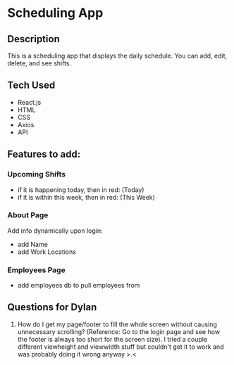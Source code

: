 # Scheduling App

## Description
This is a scheduling app that displays the daily schedule. You can add, edit, delete, and see shifts.

## Tech Used
* React.js
* HTML
* CSS
* Axios
* API

## Features to add:

### Upcoming Shifts
* if it is happening today, then in red: (Today)
* if it is within this week, then in red: (This Week)

### About Page
Add info dynamically upon login:
* add Name 
* add Work Locations

### Employees Page
* add employees db to pull employees from 

## Questions for Dylan
1. How do I get my page/footer to fill the whole screen without causing unnecessary scrolling? (Reference: Go to the login page and see how the footer is always too short for the screen size). I tried a couple different viewheight and viewwidth stuff but couldn't get it to work and was probably doing it wrong anyway >.<